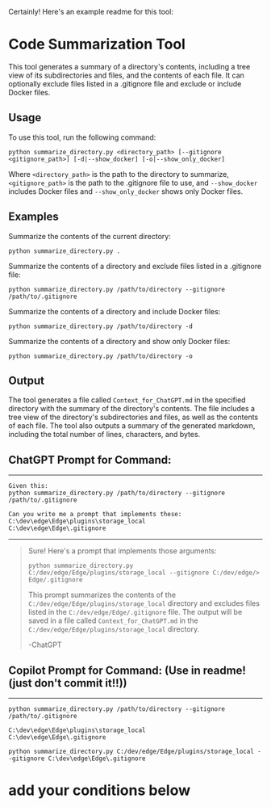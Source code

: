 Certainly! Here's an example readme for this tool:

# Code Summarization Tool

This tool generates a summary of a directory's contents, including a tree view of its subdirectories and files, and the contents of each file. It can optionally exclude files listed in a .gitignore file and exclude or include Docker files.

## Usage

To use this tool, run the following command:

```
python summarize_directory.py <directory_path> [--gitignore <gitignore_path>] [-d|--show_docker] [-o|--show_only_docker]
```

Where `<directory_path>` is the path to the directory to summarize, `<gitignore_path>` is the path to the .gitignore file to use, and `--show_docker` includes Docker files and `--show_only_docker` shows only Docker files.

## Examples

Summarize the contents of the current directory:

```
python summarize_directory.py .
```

Summarize the contents of a directory and exclude files listed in a .gitignore file:

```
python summarize_directory.py /path/to/directory --gitignore /path/to/.gitignore
```

Summarize the contents of a directory and include Docker files:

```
python summarize_directory.py /path/to/directory -d
```

Summarize the contents of a directory and show only Docker files:

```
python summarize_directory.py /path/to/directory -o
```

## Output

The tool generates a file called `Context_for_ChatGPT.md` in the specified directory with the summary of the directory's contents. The file includes a tree view of the directory's subdirectories and files, as well as the contents of each file. The tool also outputs a summary of the generated markdown, including the total number of lines, characters, and bytes.

## ChatGPT Prompt for Command:
-------
```
Given this:
python summarize_directory.py /path/to/directory --gitignore /path/to/.gitignore

Can you write me a prompt that implements these:
C:\dev\edge\Edge\plugins\storage_local
C:\dev\edge\Edge\.gitignore
```
-------
> Sure! Here's a prompt that implements those arguments:
> 
> ```
> python summarize_directory.py C:/dev/edge/Edge/plugins/storage_local --gitignore C:/dev/edge/> Edge/.gitignore
> ```
> 
> This prompt summarizes the contents of the `C:/dev/edge/Edge/plugins/storage_local` directory and excludes files listed in the `C:/dev/edge/Edge/.gitignore` file. The output will be saved in a file called `Context_for_ChatGPT.md` in the `C:/dev/edge/Edge/plugins/storage_local` directory.
> 
> -ChatGPT

## Copilot Prompt for Command: (Use in readme! (just don't commit it!!))
-------
```
python summarize_directory.py /path/to/directory --gitignore /path/to/.gitignore

C:\dev\edge\Edge\plugins\storage_local
C:\dev\edge\Edge\.gitignore

python summarize_directory.py C:/dev/edge/Edge/plugins/storage_local --gitignore C:\dev\edge\Edge\.gitignore
```

# add your conditions below
```